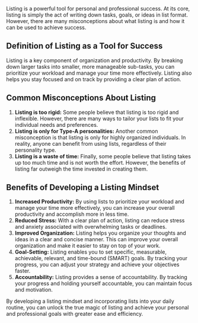 
Listing is a powerful tool for personal and professional success. At its core, listing is simply the act of writing down tasks, goals, or ideas in list format. However, there are many misconceptions about what listing is and how it can be used to achieve success.

Definition of Listing as a Tool for Success
-------------------------------------------

Listing is a key component of organization and productivity. By breaking down larger tasks into smaller, more manageable sub-tasks, you can prioritize your workload and manage your time more effectively. Listing also helps you stay focused and on track by providing a clear plan of action.

Common Misconceptions About Listing
-----------------------------------

1. **Listing is too rigid:** Some people believe that listing is too rigid and inflexible. However, there are many ways to tailor your lists to fit your individual needs and preferences.
2. **Listing is only for Type-A personalities:** Another common misconception is that listing is only for highly organized individuals. In reality, anyone can benefit from using lists, regardless of their personality type.
3. **Listing is a waste of time:** Finally, some people believe that listing takes up too much time and is not worth the effort. However, the benefits of listing far outweigh the time invested in creating them.

Benefits of Developing a Listing Mindset
----------------------------------------

1. **Increased Productivity:** By using lists to prioritize your workload and manage your time more effectively, you can increase your overall productivity and accomplish more in less time.
2. **Reduced Stress:** With a clear plan of action, listing can reduce stress and anxiety associated with overwhelming tasks or deadlines.
3. **Improved Organization:** Listing helps you organize your thoughts and ideas in a clear and concise manner. This can improve your overall organization and make it easier to stay on top of your work.
4. **Goal-Setting:** Listing enables you to set specific, measurable, achievable, relevant, and time-bound (SMART) goals. By tracking your progress, you can adjust your strategy and achieve your objectives faster.
5. **Accountability:** Listing provides a sense of accountability. By tracking your progress and holding yourself accountable, you can maintain focus and motivation.

By developing a listing mindset and incorporating lists into your daily routine, you can unlock the true magic of listing and achieve your personal and professional goals with greater ease and efficiency.
